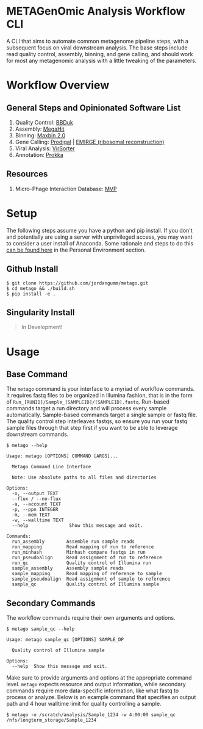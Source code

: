 # METAGenOmic Analysis Workflow CLI

A CLI that aims to automate common metagenome pipeline steps, with a subsequent focus on viral downstream analysis.  The base steps include read quality control, assembly, binning, and gene calling, and should work for most any metagenomic analysis with a little tweaking of the parameters.

# Workflow Overview

## General Steps and Opinionated Software List

1. Quality Control: [BBDuk](https://jgi.doe.gov/data-and-tools/bbtools/bb-tools-user-guide/bbduk-guide/)
2. Assembly: [MegaHit](https://academic.oup.com/bioinformatics/article/31/10/1674/177884)
3. Binning: [Maxbin 2.0](http://sourceforge.net/projects/maxbin/)
4. Gene Calling: [Prodigal](https://bmcbioinformatics.biomedcentral.com/articles/10.1186/1471-2105-11-119) | [EMIRGE (ribosomal reconstruction)](https://genomebiology.biomedcentral.com/articles/10.1186/gb-2011-12-5-r44)
5. Viral Analysis: [VirSorter](https://peerj.com/articles/985/?utm_source=TrendMD&utm_campaign=PeerJ_TrendMD_0&utm_medium=TrendMD)
6. Annotation: [Prokka](https://academic.oup.com/bioinformatics/article/30/14/2068/2390517)

## Resources

1. Micro-Phage Interaction Database: [MVP](http://mvp.medgenius.info/home)

# Setup
The following steps assume you have a python and pip install.  If you don't and potentially are using a server with unprivileged access, you may want to consider a user install of Anaconda.  Some rationale and steps to do this [can be found here](https://github.com/DuhaimeLab/Virus_Knowledgebase/wiki/Flux-Helper#personal-environment) in the Personal Environment section.

## Github Install
```
$ git clone https://github.com/jordangumm/metago.git
$ cd metago && ./build.sh
$ pip install -e .
```
## Singularity Install

> In Development!

# Usage

## Base Command
The `metago` command is your interface to a myriad of workflow commands.  It requires fastq files to be organized in Illumina fashion, that is in the form of `Run_[RUNID]/Sample_[SAMPLEID]/[SAMPLEID].fastq`.  Run-based commands target a run directory and will process every sample automatically.  Sample-based commands target a single sample or fastq file.  The quality control step interleaves fastqs, so ensure you run your fastq sample files through that step first if you want to be able to leverage downstream commands.

`$ metago --help`
```
Usage: metago [OPTIONS] COMMAND [ARGS]...

  Metago Command Line Interface

  Note: Use absolute paths to all files and directories

Options:
  -o, --output TEXT
  --flux / --no-flux
  -a, --account TEXT
  -p, --ppn INTEGER
  -m, --mem TEXT
  -w, --walltime TEXT
  --help               Show this message and exit.

Commands:
  run_assembly        Assemble run sample reads
  run_mapping         Read mapping of run to reference
  run_minhash         Minhash compare fastqs in run
  run_pseudoalign     Read assignment of run to reference
  run_qc              Quality control of Illumina run
  sample_assembly     Assembly sample reads
  sample_mapping      Read mapping of reference to sample
  sample_pseudoalign  Read assignment of sample to reference
  sample_qc           Quality control of Illumina sample
```

## Secondary Commands
The workflow commands require their own arguments and options.

`$ metago sample_qc --help`
```
Usage: metago sample_qc [OPTIONS] SAMPLE_DP

  Quality control of Illumina sample

Options:
  --help  Show this message and exit.
```

Make sure to provide arguments and options at the appropriate command level.  `metago` expects resource and output information, while secondary commands require more data-specific information, like what fastq to process or analyze.  Below is an example command that specifies an output path and 4 hour walltime limit for quality controlling a sample.

`$ metago -o /scratch/analysis/Sample_1234 -w 4:00:00 sample_qc /nfs/longterm_storage/Sample_1234`

